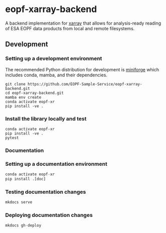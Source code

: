 # eopf-xarray-backend

A backend implementation for [xarray](https://docs.xarray.dev/en/stable/user-guide/io.html) 
that allows for analysis-ready reading of ESA EOPF data products from local and remote 
filesystems.


## Development

### Setting up a development environment

The recommended Python distribution for development is 
[miniforge](https://conda-forge.org/download/) which includes 
conda, mamba, and their dependencies.

```shell
git clone https://github.com/EOPF-Sample-Service/eopf-xarray-backend.git
cd eopf-xarray-backend.git
mamba env create
conda activate eopf-xr
pip install -ve .
```

### Install the library locally and test

```shell
conda activate eopf-xr
pip install -ve .
pytest
```

### Documentation

### Setting up a documentation environment

```python
conda activate eopf-xr
pip install .[doc]
```

### Testing documentation changes

```python
mkdocs serve
```

### Deploying documentation changes

```python
mkdocs gh-deploy
```
